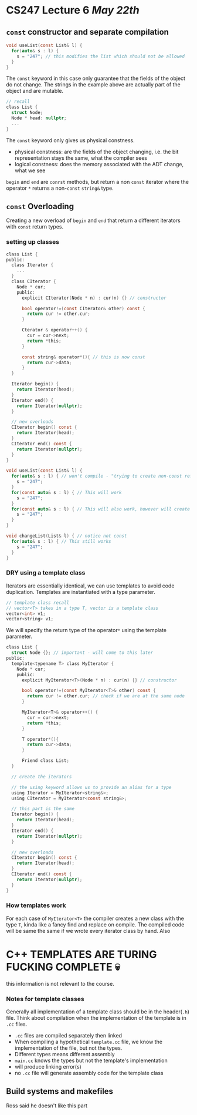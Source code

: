 # CS247 Lecture 6 _May 22th_

## `const` constructor and separate compilation

```C
void useList(const List& l) {
  for(auto& s : l) {
    s = "247"; // this modifies the list which should not be allowed
  }
}
```

The `const` keyword in this case only guarantee that the fields of the object do not change.
The strings in the example above are actually part of the object and are mutable.

```C
// recall
class List {
  struct Node;
  Node * head: nullptr;
  ...
}
```

The `const` keyword only gives us physical constness.

- physical constness: are the fields of the object changing, i.e. the bit representation stays the same, what the compiler sees
- logical constness: does the memory associated with the ADT change, what we see

`begin` and `end` are `conrst` methods, but return a non `const` iterator where the operator `*` returns a non-`const` `string&` type.

## `const` Overloading

Creating a new overload of `begin` and `end` that return a different iterators with `const` return types.

### setting up classes

```C
class List {
public:
  class Iterator {
    ...
  }
  class CIterator {
    Node * cur;
    public:
      explicit CIterator(Node * n) : cur(n) {} // constructor

      bool operator!=(const CIterator& other) const {
        return cur != other.cur;
      }

      Cterator & operator++() {
        cur = cur->next;
        return *this;
      }

      const string& operator*(){ // this is now const
        return cur->data;
      }
  }

  Iterator begin() {
    return Iterator(head);
  }
  Iterator end() {
    return Iterator(nullptr);
  }

  // new overloads
  CIterator begin() const {
    return Iterator(head);
  }
  CIterator end() const {
    return Iterator(nullptr);
  }
}

```

```C
void useList(const List& l) {
  for(auto& s : l) { // won't compile - "trying to create non-const reference from const reference"
    s = "247";
  }
  for(const auto& s : l) { // This will work
    s = "247";
  }
  for(const auto& s : l) { // This will also work, however will create copies
    s = "247";
  }
}

void changeList(List& l) { // notice not const
  for(auto& s : l) { // This still works
    s = "247";
  }
}
```

### DRY using a template class

Iterators are essentially identical, we can use templates to avoid code duplication.
Templates are instantiated with a type parameter.

```C
// template class recall
// vector<T> takes in a type T, vector is a template class
vector<int> v1;
vector<string> v1;
```

We will specify the return type of the operator`*` using the template parameter.

```C
class List {
  struct Node {}; // important - will come to this later
public:
  template<typename T> class MyIterator {
    Node * cur;
    public:
      explicit MyIterator<T>(Node * n) : cur(n) {} // constructor

      bool operator!=(const MyIterator<T>& other) const {
        return cur != other.cur; // check if we are at the same node
      }

      MyIterator<T>& operator++() {
        cur = cur->next;
        return *this;
      }

      T operator*(){
        return cur->data;
      }

      Friend class List;
  }

  // create the iterators

  // the using keyword allows us to provide an alias for a type
  using Iterator = MyIterator<string&>;
  using CIterator = MyIterator<const string&>;

  // this part is the same
  Iterator begin() {
    return Iterator(head);
  }
  Iterator end() {
    return Iterator(nullptr);
  }

  // new overloads
  CIterator begin() const {
    return Iterator(head);
  }
  CIterator end() const {
    return Iterator(nullptr);
  }
}
```

### How templates work

For each case of `MyIterator<T>` the compiler creates a new class with the type `T`, kinda like a fancy find and replace on compile.
The compiled code will be same the same if we wrote every iterator class by hand. Also

# C++ TEMPLATES ARE TURING FUCKING COMPLETE 💀

this information is not relevant to the course.

### Notes for template classes

Generally all implementation of a template class should be in the header(`.h`) file.
Think about compilation when the implementation of the template is in `.cc` files.

- `.cc` files are compiled separately then linked
- When compiling a hypothetical `template.cc` file, we know the implementation of the file, but not the types.
- Different types means different assembly
- `main.cc` knows the types but not the template's implementation
- will produce linking error(s)
- no `.cc` file will generate assembly code for the template class

## Build systems and makefiles

Ross said he doesn't like this part
